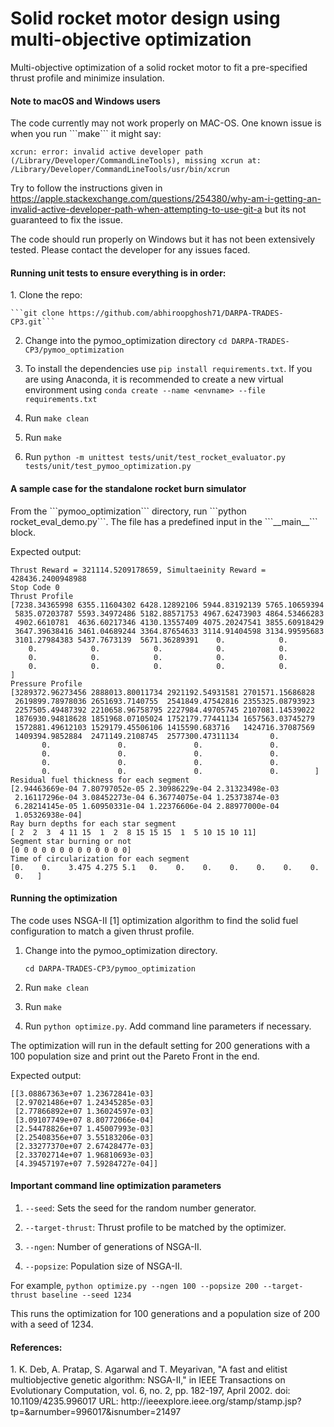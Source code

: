 # Solid rocket motor design using multi-objective optimization
Multi-objective optimization of a solid rocket motor to fit a pre-specified thrust profile and minimize insulation.

<h4>Note to macOS and Windows users</h4>
The code currently may not work properly on MAC-OS. One known issue is when you run ```make``` it might say:

```xcrun: error: invalid active developer path (/Library/Developer/CommandLineTools), missing xcrun at: /Library/Developer/CommandLineTools/usr/bin/xcrun```

Try to follow the instructions given in https://apple.stackexchange.com/questions/254380/why-am-i-getting-an-invalid-active-developer-path-when-attempting-to-use-git-a but its not guaranteed to fix the issue.

The code should run properly on Windows but it has not been extensively tested. Please contact the developer for any issues faced.

<h4>Running unit tests to ensure everything is in order:</h4>
1. Clone the repo:

    ```git clone https://github.com/abhiroopghosh71/DARPA-TRADES-CP3.git```
    
2. Change into the pymoo_optimization directory ```cd DARPA-TRADES-CP3/pymoo_optimization```

3. To install the dependencies use ```pip install requirements.txt```. If you are using Anaconda, it is recommended to create a new virtual environment using ```conda create --name <envname> --file requirements.txt```

4. Run ```make clean```

5. Run ```make```

6. Run ```python -m unittest tests/unit/test_rocket_evaluator.py tests/unit/test_pymoo_optimization.py```

<h4>A sample case for the standalone rocket burn simulator</h4>
From the ```pymoo_optimization``` directory, run ```python rocket_eval_demo.py```. The file has a predefined input in the ```__main__``` block.

Expected output:

```
Thrust Reward = 321114.5209178659, Simultaeinity Reward = 428436.2400948988
Stop Code 0
Thrust Profile
[7238.34365998 6355.11604302 6428.12892106 5944.83192139 5765.10659394
 5835.07203787 5593.34972486 5182.88571753 4967.62473903 4864.53466283
 4902.6610781  4636.60217346 4130.13557409 4075.20247541 3855.60918429
 3647.39638416 3461.04689244 3364.87654633 3114.91404598 3134.99595683
 3101.27984383 5437.7673139  5671.36289391    0.            0.
    0.            0.            0.            0.            0.
    0.            0.            0.            0.            0.
    0.            0.            0.            0.            0.        ]
Pressure Profile
[3289372.96273456 2888013.80011734 2921192.54931581 2701571.15686828
 2619899.78978036 2651693.7140755  2541849.47542816 2355325.08793923
 2257505.49487392 2210658.96758795 2227984.49705745 2107081.14539022
 1876930.94818628 1851968.07105024 1752179.77441134 1657563.03745279
 1572881.49612103 1529179.45506106 1415590.683716   1424716.37087569
 1409394.9852884  2471149.2108745  2577300.47311134       0.
       0.               0.               0.               0.
       0.               0.               0.               0.
       0.               0.               0.               0.
       0.               0.               0.               0.        ]
Residual fuel thickness for each segment
[2.94463669e-04 7.80797052e-05 2.30986229e-04 2.31323498e-03
 2.16117296e-04 3.08452273e-04 6.36774075e-04 1.25373874e-03
 6.28214145e-05 1.60950331e-04 1.22376606e-04 2.88977000e-04
 1.05326938e-04]
Ray burn depths for each star segment
[ 2  2  3  4 11 15  1  2  8 15 15 15  1  5 10 15 10 11]
Segment star burning or not
[0 0 0 0 0 0 0 0 0 0 0 0 0]
Time of circularization for each segment
[0.    0.    3.475 4.275 5.1   0.    0.    0.    0.    0.    0.    0.
 0.   ]
```

<h4>Running the optimization</h4>
The code uses NSGA-II [1] optimization algorithm to find the solid fuel configuration to match a given thrust profile.

1. Change into the pymoo_optimization directory.

    ```cd DARPA-TRADES-CP3/pymoo_optimization```

2. Run ```make clean```

3. Run ```make```

4. Run ```python optimize.py```. Add command line parameters if necessary.

The optimization will run in the default setting for 200 generations with a 100 population size and print out the Pareto Front in the end.

Expected output:

```
[[3.08867363e+07 1.23672841e-03]
 [2.97021486e+07 1.24345285e-03]
 [2.77866892e+07 1.36024597e-03]
 [3.09107749e+07 8.80772066e-04]
 [2.54478826e+07 1.45007993e-03]
 [2.25408356e+07 3.55183206e-03]
 [2.33277370e+07 2.67428477e-03]
 [2.33702714e+07 1.96810693e-03]
 [4.39457197e+07 7.59284727e-04]]
```

<h4>Important command line optimization parameters</h4>

1. ```--seed```: Sets the seed for the random number generator.

2. ```--target-thrust```: Thrust profile to be matched by the optimizer.

3. ```--ngen```: Number of generations of NSGA-II.

4. ```--popsize```: Population size of NSGA-II.

For example,
```python optimize.py --ngen 100 --popsize 200 --target-thrust baseline --seed 1234```

This runs the optimization for 100 generations and a population size of 200 with a seed of 1234.

<h4>References:</h4>
1. K. Deb, A. Pratap, S. Agarwal and T. Meyarivan, "A fast and elitist multiobjective genetic algorithm: NSGA-II," in IEEE Transactions on Evolutionary Computation, vol. 6, no. 2, pp. 182-197, April 2002.
doi: 10.1109/4235.996017
URL: http://ieeexplore.ieee.org/stamp/stamp.jsp?tp=&arnumber=996017&isnumber=21497

